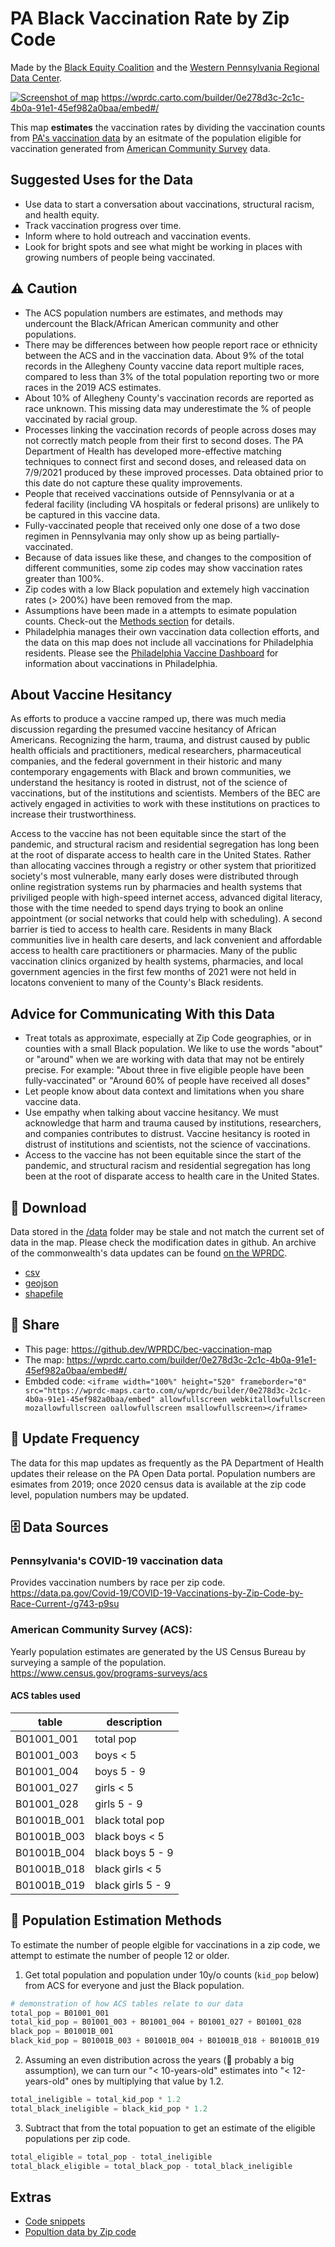 # PA Black Vaccination Rate by Zip Code
Made by the [Black Equity Coalition](https://www.blackequitypgh.org/) and the [Western Pennsylvania Regional Data Center](https://www.wprdc.org).

[![Screenshot of map](screenshot.png)](https://wprdc.carto.com/builder/0e278d3c-2c1c-4b0a-91e1-45ef982a0baa/embed#/)
https://wprdc.carto.com/builder/0e278d3c-2c1c-4b0a-91e1-45ef982a0baa/embed#/

This map **estimates** the vaccination rates by dividing the vaccination counts from [PA's vaccination data](https://data.pa.gov/Covid-19/COVID-19-Vaccinations-by-Zip-Code-by-Race-Current-/g743-p9su) by an esitmate of the population eligible for vaccination generated from [American Community Survey](https://www.census.gov/programs-surveys/acs) data.

## Suggested Uses for the Data
*  Use data to start a conversation about vaccinations, structural racism, and health equity.
*  Track vaccination progress over time.
*  Inform where to hold outreach and vaccination events.
*  Look for bright spots and see what might be working in places with growing numbers of people being vaccinated.

## ⚠️ Caution
* The ACS population numbers are estimates, and methods may undercount the Black/African American community and other populations. 
* There may be differences between how people report race or ethnicity between the ACS and in the vaccination data. About 9% of the total records in the Allegheny County vaccine data report multiple races, compared to less than 3% of the total population reporting two or more races in the 2019 ACS estimates. 
* About 10% of Allegheny County's vaccination records are reported as race unknown. This missing data may underestimate the % of people vaccinated by racial group.
* Processes linking the vaccination records of people across doses may not correctly match people from their first to second doses. The PA Department of Health has developed more-effective matching techniques to connect first and second doses, and released data on 7/9/2021 produced by these improved processes. Data obtained prior to this date do not capture these quality improvements. 
* People that received vaccinations outside of Pennsylvania or at a federal facility (including VA hospitals or federal prisons) are unlikely to be captured in this vaccine data. 
* Fully-vaccinated people that received only one dose of a two dose regimen in Pennsylvania may only show up as being partially-vaccinated. 
* Because of data issues like these, and changes to the composition of different communities, some zip codes may show vaccination rates greater than 100%. 
* Zip codes with a low Black population and extemely high vaccination rates (> 200%) have been removed from the map.
* Assumptions have been made in a attempts to esimate population counts. Check-out the [Methods section](#-population-estimation-methods) for details.
* Philadelphia manages their own vaccination data collection efforts, and the data on this map does not include all vaccinations for Philadelphia residents. Please see the [Philadelphia Vaccine Dashboard](https://www.phila.gov/programs/coronavirus-disease-2019-covid-19/data/vaccine/) for information about vaccinations in Philadelphia.

## About Vaccine Hesitancy
As efforts to produce a vaccine ramped up, there was much media discussion regarding the presumed vaccine hesitancy of African Americans. Recognizing the harm, trauma, and distrust caused by public health officials and practitioners, medical researchers, pharmaceutical companies, and the federal government in their historic and many contemporary engagements with Black and brown communities, we understand the hesitancy is rooted in distrust, not of the science of vaccinations, but of the institutions and scientists. Members of the BEC are actively engaged in activities to work with these institutions on practices to increase their trustworthiness.

Access to the vaccine has not been equitable since the start of the pandemic, and structural racism and residential segregation has long been at the root of disparate access to health care in the United States. Rather than allocating vaccines through a registry or other system that prioritized society's most vulnerable, many early doses were distributed through online registration systems run by pharmacies and health systems that priviliged people with high-speed internet access, advanced digital literacy, those with the time needed to spend days trying to book an online appointment (or social networks that could help with scheduling). A second barrier is tied to access to health care. Residents in many Black communities live in health care deserts, and lack convenient and affordable access to health care practitioners or pharmacies. Many of the  public vaccination clinics organized by health systems, pharmacies, and local government agencies in the first few months of 2021 were not held in locatons convenient to many of the County's Black residents.  

## Advice for Communicating With this Data
*  Treat totals as approximate, especially at Zip Code geographies, or in counties with a small Black population. We like to use the words "about" or "around" when we are working with data that may not be entirely precise. For example: "About three in five eligible people have been fully-vaccinated" or "Around 60% of people have received all doses" 
*  Let people know about data context and limitations when you share vaccine data. 
*  Use empathy when talking about vaccine hesitancy. We must acknowledge that harm and trauma caused by institutions, researchers, and companies contributes to distrust. Vaccine hesitancy is rooted in distrust of institutions and scientists, not the science of vaccinations.
*  Access to the vaccine has not been equitable since the start of the pandemic, and structural racism and residential segregation has long been at the root of disparate access to health care in the United States. 

## 💾 Download
Data stored in the [/data](/data) folder may be stale and not match the current set of data in the map.  Please check the modification dates in github.  An archive of the commonwealth's data updates can be found [on the WPRDC](https://data.wprdc.org/dataset/weekly-pennsylvania-covid-19-vaccinations-stats-archive).

* [csv](https://github.com/WPRDC/bec-vaccination-map/raw/main/data/Black_Vaccination_Rate_by_Zip_Code.csv)  
* [geojson](https://github.com/WPRDC/bec-vaccination-map/raw/main/data/Black_Vaccination_Rate_by_Zip_Code.geojson)  
* [shapefile](https://github.com/WPRDC/bec-vaccination-map/raw/main/data/Black_Vaccination_Rate_by_Zip_Code.zip)  

## 📣 Share
* This page: https://github.dev/WPRDC/bec-vaccination-map
* The map: https://wprdc.carto.com/builder/0e278d3c-2c1c-4b0a-91e1-45ef982a0baa/embed#/
* Embded code: `<iframe width="100%" height="520" frameborder="0" src="https://wprdc-maps.carto.com/u/wprdc/builder/0e278d3c-2c1c-4b0a-91e1-45ef982a0baa/embed" allowfullscreen webkitallowfullscreen mozallowfullscreen oallowfullscreen msallowfullscreen></iframe>
`

## 📆 Update Frequency
The data for this map updates as frequently as the PA Department of Health updates their release on the PA Open Data portal.  Population numbers are esimates from 2019; once 2020 census data is available at the zip code level, population numbers may be updated.

## 🗄️ Data Sources
### Pennsylvania's COVID-19 vaccination data
Provides vaccination numbers by race per zip code.  
https://data.pa.gov/Covid-19/COVID-19-Vaccinations-by-Zip-Code-by-Race-Current-/g743-p9su

### American Community Survey (ACS): 
Yearly population estimates are generated by the US Census Bureau by surveying a sample of the population.  
https://www.census.gov/programs-surveys/acs

#### ACS tables used
table | description
----------|------------
| B01001_001 	|	total pop |
| B01001_003 	|	boys < 5 |
| B01001_004 	|	boys 5 - 9 |
| B01001_027 	|	girls < 5 |
| B01001_028 	|	girls 5 - 9 |
| B01001B_001 	|	black total pop |
| B01001B_003 	|	black boys < 5 |
| B01001B_004 	|	black boys 5 - 9 |
| B01001B_018 	|	black girls < 5 |
| B01001B_019 	|	black girls 5 - 9 |

## 🧮 Population Estimation Methods
To estimate the number of people elgible for vaccinations in a zip code, we attempt to estimate the number of people 12 or older.  
1. Get total population and population under 10y/o counts (`kid_pop` below) from ACS for everyone and just the Black population.
```python
# demonstration of how ACS tables relate to our data
total_pop = B01001_001
total_kid_pop = B01001_003 + B01001_004 + B01001_027 + B01001_028
black_pop = B01001B_001
black_kid_pop = B01001B_003 + B01001B_004 + B01001B_018 + B01001B_019
```
2. Assuming an even distribution across the years (:rotating_light: probably a big assumption), we can turn our "< 10-years-old" estimates into "< 12-years-old" ones by multiplying that value by 1.2.
```python
total_ineligible = total_kid_pop * 1.2
total_black_ineligible = black_kid_pop * 1.2
```
3. Subtract that from the total popuation to get an estimate of the eligible populations per zip code.
```python
total_eligible = total_pop - total_ineligible
total_black_eligible = total_black_pop - total_black_ineligible

```

## Extras
* [Code snippets](notes.md)
* [Popultion data by Zip code](zip_code_pop_2019.csv)

